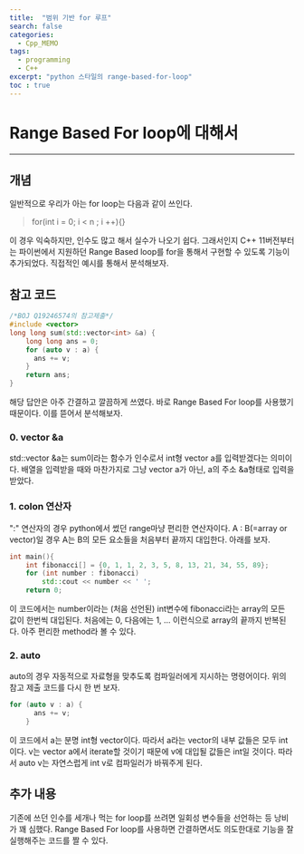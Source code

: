 ```yaml
---
title:  "범위 기반 for 루프"
search: false
categories: 
  - Cpp_MEMO
tags:
  - programming
  - C++
excerpt: "python 스타일의 range-based-for-loop"
toc : true
---
```


# Range Based For loop에 대해서
___

## 개념
일반적으로 우리가 아는 for loop는 다음과 같이 쓰인다.  
> for(int i = 0; i < n ; i ++){}  

이 경우 익숙하지만, 인수도 많고 해서 실수가 나오기 쉽다. 그래서인지 C++ 11버전부터는 파이썬에서 지원하던 Range Based loop를 for을 통해서 구현할 수 있도록 기능이 추가되었다. 직접적인 예시를 통해서 분석해보자. 


## 참고 코드

```cpp
/*BOJ Q19246574의 참고제출*/
#include <vector>
long long sum(std::vector<int> &a) {
	long long ans = 0;
    for (auto v : a) {
      ans += v;
    }
	return ans;
}
```
해당 답안은 아주 간결하고 깔끔하게 쓰였다. 바로 Range Based For loop를 사용했기 때문이다. 이를 뜯어서 분석해보자.

### 0. vector<int> &a
std::vector<int> &a는 sum이라는 함수가 인수로서 int형 vector a를 입력받겠다는 의미이다. 배열을 입력받을 때와 마찬가지로 그냥 vector a가 아닌, a의 주소 &a형태로 입력을 받았다.

### 1. colon 연산자
":" 연산자의 경우 python에서 썼던 range마냥 편리한 연산자이다. A : B(=array or vector)일 경우 A는 B의 모든 요소들을 처음부터 끝까지 대입한다. 아래를 보자. 

```cpp
int main(){
    int fibonacci[] = {0, 1, 1, 2, 3, 5, 8, 13, 21, 34, 55, 89};
    for (int number : fibonacci)
        std::cout << number << ' ';
    return 0;
```
이 코드에서는 number이라는 (처음 선언된) int변수에 fibonacci라는 array의 모든 값이 한번씩 대입된다. 처음에는 0, 다음에는 1, ... 이런식으로 array의 끝까지 반복된다. 아주 편리한 method라 볼 수 있다.

### 2. auto
auto의 경우 자동적으로 자료형을 맞추도록 컴파일러에게 지시하는 명령어이다. 위의 참고 제출 코드를 다시 한 번 보자.

```cpp
for (auto v : a) {
      ans += v;
    }
```
이 코드에서 a는 분명 int형 vector이다. 따라서 a라는 vector의 내부 값들은 모두 int이다. v는 vector a에서 iterate할 것이기 때문에 v에 대입될 값들은 int일 것이다. 따라서 auto v는 자연스럽게 int v로 컴파일러가 바꿔주게 된다.

## 추가 내용  
기존에 쓰던 인수를 세개나 먹는 for loop를 쓰려면 일회성 변수들을 선언하는 등 낭비가 꽤 심했다. Range Based For loop를 사용하면 간결하면서도 의도한대로 기능을 잘 실행해주는 코드를 짤 수 있다.